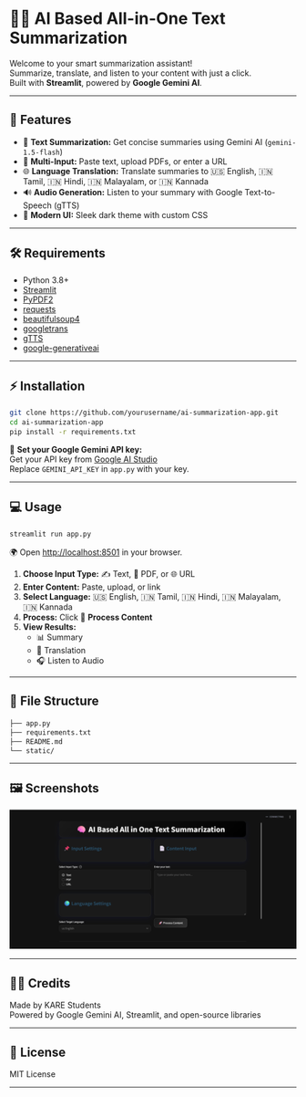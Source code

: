 # 🧠✨ AI Based All-in-One Text Summarization

Welcome to your smart summarization assistant!  
Summarize, translate, and listen to your content with just a click.  
Built with **Streamlit**, powered by **Google Gemini AI**.

---

## 🚀 Features

- 📝 **Text Summarization:** Get concise summaries using Gemini AI (`gemini-1.5-flash`)
- 📄 **Multi-Input:** Paste text, upload PDFs, or enter a URL
- 🌐 **Language Translation:** Translate summaries to 🇺🇸 English, 🇮🇳 Tamil, 🇮🇳 Hindi, 🇮🇳 Malayalam, or 🇮🇳 Kannada
- 🔊 **Audio Generation:** Listen to your summary with Google Text-to-Speech (gTTS)
- 🎨 **Modern UI:** Sleek dark theme with custom CSS

---

## 🛠️ Requirements

- Python 3.8+
- [Streamlit](https://streamlit.io/)  
- [PyPDF2](https://pypi.org/project/PyPDF2/)  
- [requests](https://pypi.org/project/requests/)  
- [beautifulsoup4](https://pypi.org/project/beautifulsoup4/)  
- [googletrans](https://pypi.org/project/googletrans/)  
- [gTTS](https://pypi.org/project/gTTS/)  
- [google-generativeai](https://pypi.org/project/google-generativeai/)  

---

## ⚡ Installation

```bash
git clone https://github.com/yourusername/ai-summarization-app.git
cd ai-summarization-app
pip install -r requirements.txt
```

🔑 **Set your Google Gemini API key:**  
Get your API key from [Google AI Studio](https://aistudio.google.com/)  
Replace `GEMINI_API_KEY` in `app.py` with your key.

---

## 💻 Usage

```bash
streamlit run app.py
```

🌍 Open [http://localhost:8501](http://localhost:8501) in your browser.

1. **Choose Input Type:** ✍️ Text, 📄 PDF, or 🌐 URL  
2. **Enter Content:** Paste, upload, or link  
3. **Select Language:** 🇺🇸 English, 🇮🇳 Tamil, 🇮🇳 Hindi, 🇮🇳 Malayalam, 🇮🇳 Kannada  
4. **Process:** Click 🚀 **Process Content**  
5. **View Results:**  
   - 📊 Summary  
   - 🔄 Translation  
   - 🎧 Listen to Audio

---

## 📁 File Structure

```
├── app.py
├── requirements.txt
├── README.md
└── static/
```

---

## 🖼️ Screenshots

![App Screenshot](static/screenshot.png)

---

## 👨‍💻 Credits

Made by KARE Students  
Powered by Google Gemini AI, Streamlit, and open-source libraries

---

## 📜 License

MIT License

---